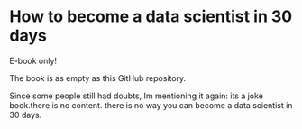 # How to become a data scientist in 30 days

E-book only!

The book is as empty as this GitHub repository.

Since some people still had doubts, Im mentioning it again: its a joke book.there is no content. there is no way you can become a data scientist in 30 days.

